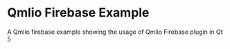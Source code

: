 # Qmlio Firebase Example
 A Qmlio firebase example showing the usage of Qmlio Firebase plugin in Qt 5
